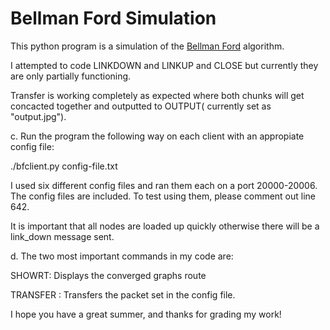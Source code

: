 Bellman Ford Simulation
==============

This python program is a simulation of the [Bellman Ford](http://en.wikipedia.org/wiki/Bellman%E2%80%93Ford_algorithm "Bellman Ford Algorithm") algorithm. 

I attempted to code LINKDOWN and LINKUP and CLOSE but currently they are only partially functioning. 

Transfer is working completely as expected where both chunks will get concacted together and outputted to OUTPUT( currently set as "output.jpg"). 


c. Run the program the following way on each client with an appropiate config file:

./bfclient.py config-file.txt

I used six different config files and ran them each on a port 20000-20006. The config files are included. To test using them, please comment out line 642.


It is important that all nodes are loaded up quickly otherwise there will be a link_down message sent. 

d. The two most important commands in my code are: 

SHOWRT: Displays the converged graphs route

TRANSFER <IP> <PORT> : Transfers the packet set in the config file.

I hope you have a great summer, and thanks for grading my work!
